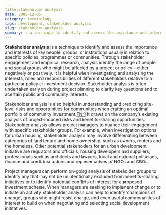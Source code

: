 ```yaml
---
title:stakeholder analysis
date: 2005-12-06
category: terminology
tags: development, stakeholder analysis
slug: stakeholder-analysis
summary: : a technique to identify and assess the importance and interests of key people, groups, or institutions usually in relation to specific policies, programmes or communities
---
```



<!---
---
layout: post
title:  stakeholder analysis
date:   2005-12-06 08:16:16
categories: terminology
tags: development, stakeholder analysis
permalink: /stakeholder-analysis/
published: true
comments: true
---
--->
**Stakeholder analysis** is a technique to identify and assess the importance and interests of key people, groups, or institutions usually in relation to specific policies, programmes or communities. Through stakeholder engagement and empirical research, analysis identify the range of people and social groups who might be affected by a project or policy&mdash;either negatively or positively. It is helpful when investigating and analysing the interests, roles and responsibilities of different stakeholders relative to a particular policy or investment decision. Stakeholder analysis is often undertaken early on during project planning to clarify key questions and to acertain public and community interests.

<!--
A stakeholder analysis can be done using a variety of methods including reviews of documentation, interviews, participatory research tools and focus groups.

An example procss follows:

1. Undertake a desk-top review of all relevant documentation.
1. List all the parties who you believe have a stake in the issues to be addressed at different levels and by type (from households through to national or even international institutions). List their believed roles and responsibilities. When doing a regulatory audit this should include the designers and implementers of policies, the groups impacted by policies and champions of change in those policies.
1. Have open-ended interviews with individuals who you believe represent the parties you have listed. Ask them to confirm your understanding of their stake in the issues and to suggest others who should be consulted.
Invite representatives of all the stakeholders you have listed to a workshop, participatory appraisal discussion group or focus group discussion.
1. Using a mind-map tool ask participants to map out on flip charts how they see their position in the sector in relation to others, using arrows to indicate where one group controls or influences another. A Venn diagram can also be used for this. Ask them to indicate how information or knowledge about access (to land, credit, leverage, returns) flows and where there are bottlenecks. You could now ask participants to draw a new “bottom line” chart showing only those stakeholders who absolutely need to be involved and what the ideal relationships between them should be. (Record the discussion between them as this is often more interesting than the final outcome drawn on the flip charts).
1. Using these various sources of information a stakeholder table or matrix can be completed.
Later in the research cycle when policy recommendations have been generated, a stakeholder analysis could be undertaken again to analyse the potential impacts of these recommendations on stakeholders and possible barriers to change.



Examples of questions to be asked when undertaking an institutional or stakeholder analysis of a community:

* How many local groups or institutions are there? Who participates in them? e.g. elders, women, traders. What are their purposes?
* Who occupies leadership positions? Are leadership positions dominated by a particular social group, (e.g. high caste, wealthy, elderly, men)? *Which institutions have had achievements related to meeting community development needs?
* What external institutions have an impact on the community? What are their purposes?
* Which local institutions have links with these outside institutions? For what purposes? What flows of information, resources and power are there between the institutions?


-->

Stakeholder analysis is also helpful in understanding and predicting site-level risks and opportunities for communities when crafting an optimal portfolio of community investment.[FN^1](http://commdev.org/userfiles/SRMining%20Veronica%20Nyhan%20Jones,%20Jelena%20Lukic,%20Arjun%20Bhalla,%20Dafna%20Tapiero%20-%20July%2015.pdf) It draws on the company’s existing analysis of project-induced risks and benefits-sharing opportunities. Stakeholder analysis allows project managers to nuance their engagement with specific stakeholder groups. For example, when investigation options for urban housing, stakeholder analysis may involve differenating between categories of land tenure and home ownership, such as owners, renters and the homeless. Other potential stakeholders for an urban development initiative are regulators and officials, housing developers and suppliers, professionals such as architects and lawyers, local and national politicians, finance and credit institutions and representatives of NGOs and CBOs.

Project managers can perform on-going analysis of stakeholder groups to identify any that may not be unintentionally excluded from benefits-sharing initiatives or to identify potential conflicts of interest for a proposed investment scheme. When managers are seeking to implement change or to initiate an activity, stakeholder analysis can help to identify ‘champions of change’, groups who might resist change, and even useful commonalities of interest to build on when negotiating and selecting social development inititatives.

<!--

## Citations

http://commdev.org/userfiles/SRMining%20Veronica%20Nyhan%20Jones,%20Jelena%20Lukic,%20Arjun%20Bhalla,%20Dafna%20Tapiero%20-%20July%2015.pdf


## References

* Evelyn Tehrani, Geoffrey Payne and Associates, UK Further Reading Borrini-Feyerabend, G., and Brown, M. "Social actors and stake-holders," IUCN World Conservation, Social Policy Programme, Beyond Fences: Seeking Social Sustainability in Conservation, Section 4. Concept files, <a href="http://www.iucn.org/themes/spg/beyond_fences/bf_section4_1.html">http://www.iucn.org/themes/spg/beyond_fences/bf_section4_1.html</a>

* Borrini- Feyerabend, G., Farvar, M. T., Nguinguiri, J. C. & Ndangang, V. A., (2000) Co-management of Natural Resources: Organising, Negotiating and Learning-by-Doing, GTZ and IUCN, Kasparek Verlag, Heidelberg, Germany <a href="http://nrm.massey.ac.nz/changelinks/cmnr.html">http://nrm.massey.ac.nz/changelinks/cmnr.html</a>

* Brocklesby, M., Ambrose, B. and Tekwe Charles, "Developing participatory forest management: the user group analysis on Mount Cameroon," <a href="http://www.earthwatch.org/europe/limbe/particmgmt.html#Heading126">http://www.earthwatch.org/europe/limbe/particmgmt.html#Heading126</a>

* Chevalier, J. (2001). Natural Resource Project/Conflict Management: Stakeholders Doing "Class" Analysis. Carleton University, Ottawa. <a href="http://www.carleton.ca/~jchevali/STAKEH2.html">http://www.carleton.ca/~jchevali/STAKEH2.html</a>

* Chronic Poverty Research Tool box <a href="http://idpm.man.ac.uk/cprc/CPToolbox/Politicalapproaches.htm">http://idpm.man.ac.uk/cprc/CPToolbox/Politicalapproaches.htm</a>

* Clayton, A., Oakley, P., and Pratt, B. (1998) Empowering People: A Guide to Participation, New York, UNDP/CSOPP (United Nations Development Programme, Civil Society Organizations and Participation Programme), 58 pp., <a href="http://www.undp.org/csopp/paguide3.htm">http://www.undp.org/csopp/paguide3.htm</a>

* Dick, B., (1997) "Stakeholder Analysis [On line]," Action Research (Australia) Southern Cross University, Graduate College of Management <a href="http://www.scu.edu.au/schools/gcm/ar/arp/stake.html">http://www.scu.edu.au/schools/gcm/ar/arp/stake.html</a>

* Grimble, R. (1998) ‘Stakeholder methodologies in natural resource management.’ Socio-economnic methodologies best practice guidelines. NRI/DFID. Grimble, R., Man-Kwun Chan, Aglioby, J. and Quan, J. (1995) "Trees and Trade-offs: A Stakeholder Approach to Natural Resource Management," International Institute for Environment and Development, Gatekeeper Series No. 52, 19pp. IIRR (1998) Participatory Methods in Community-Based Coastal Resource Management, vol 3. International Institute of Rural Reconstruction. Silang, Cavite, Philippines. IIED 'Power Tools' in Stakeholder Power Analysis. International Institute for Environment and Development, Forestry and Land Use,<a href="http://www.iied.org/forestry/tools/stakeholder.html">http://www.iied.org/forestry/tools/stakeholder.html</a>

* Montgomery, R. (1995) Guidance note on stakeholder analysis for aid projects and programmes. Overseas Development Agency (ODA) London. ODA (1995) "Guidance Note On How To Do Stakeholder Analysis Of Aid Projects And Programmes," Overseas Development Administration. <a href="http://www.oneworld.org/euforic/gb/stake1.htm">http://www.oneworld.org/euforic/gb/stake1.htm</a>

* ODI (1996) "Socio-Economic Methods In Natural Resources Research," compiled by John Farrington, Natural Resource Perspectives 9, Overseas Development Institute <a href="http://www.odi.org.uk/nrp/9.html">http://www.odi.org.uk/nrp/9.html</a>

* Oudman, R., Vos, A.M. and J. Biesboer (1998) "Stakeholder Analysis: A Review," Centre de Recherche en Informatique, Université de Paris. <a href="http://panoramix.univ-paris1.fr/CRINFO/dmrg/MEE98/misop001/Background&context.html">http://panoramix.univ-paris1.fr/CRINFO/dmrg/MEE98/misop001/Background&context.html<a>

* Pasteur, K. (2001) Tools for Sustainable Livelihoods: Policy Analysis. Institute of Development Studies, Sussex. World Bank Group PRS (Poverty Reduction Strategy), "TN 5: Conducting a Stakeholder Analysis," <a href="http://www.worldbank.org/participation/tn5.htm.&nbsp">http://www.worldbank.org/participation/tn5.htm.&nbsp</a>;

* "Stakeholder Analysis." Retrieved from http://ais.msu.edu/internal/projectmgt/documents/StakeholderAnalysisQualityGuide.pdf on 17 March 2011.



## Examples

*  [Example of Stakeholder Analysis](http://www.brighthubpm.com/monitoring-projects/10426-example-of-stakeholder-analysis/)


## Practice Aids

* Section 8. Identifying and Analyzing Stakeholders and Their Interests
http://ctb.ku.edu/en/table-of-contents/participation/encouraging-involvement/identify-stakeholders/main
* Stakeholder Analysis: Winning Support for Your Projects http://www.mindtools.com/pages/article/newPPM_07.htm
-->
